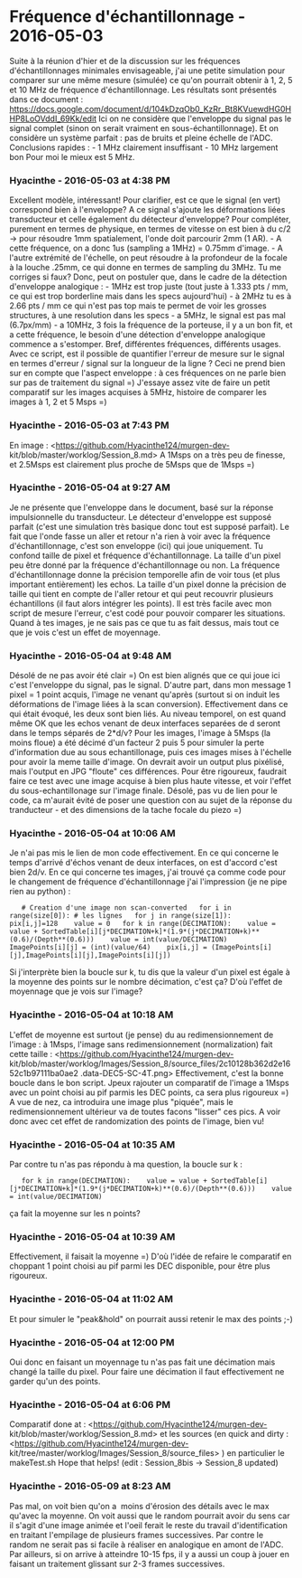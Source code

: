 # Fréquence d'échantillonnage  - 2016-05-03

Suite à la réunion d'hier et de la discussion sur les fréquences d'échantillonnages minimales envisageable, j'ai une petite simulation pour comparer sur une même mesure (simulée) ce qu'on pourrait obtenir à 1, 2, 5 et 10 MHz de fréquence d'échantillonnage.  Les résultats sont présentés dans ce document :  <https://docs.google.com/document/d/104kDzqOb0_KzRr_Bt8KVuewdHG0HHP8LoOVddI_69Kk/edit>  Ici on ne considère que l'enveloppe du signal pas le signal complet (sinon on serait vraiment en sous-échantillonnage). Et on considère un système parfait : pas de bruits et pleine échelle de l'ADC.   Conclusions rapides :  \- 1 MHz clairement insuffisant  \- 10 MHz largement bon   Pour moi le mieux est 5 MHz.

### **Hyacinthe** - 2016-05-03 at 4:38 PM

Excellent modèle, intéressant! Pour clarifier, est ce que le signal (en vert) correspond bien à l'enveloppe? A ce signal s'ajoute les déformations liées transducteur et celle également du détecteur d'enveloppe?   Pour compléter, purement en termes de physique, en termes de vitesse on est bien à du c/2 -&gt; pour résoudre 1mm spatialement, l'onde doit parcourir 2mm (1 AR).  \- A cette fréquence, on a donc 1us (sampling a 1MHz) = 0.75mm d'image.  \- A l'autre extrémité de l'échelle, on peut résoudre à la profondeur de la focale à la louche .25mm, ce qui donne en termes de sampling du 3MHz.  Tu me corriges si faux?   Donc, peut on postuler que, dans le cadre de la détection d'enveloppe analogique :  \- 1MHz est trop juste (tout juste à 1.333 pts / mm, ce qui est trop borderline mais dans les specs aujourd'hui)  \- à 2MHz tu es à 2.66 pts / mm ce qui n'est pas top mais te permet de voir les grosses structures, à une resolution dans les specs  \- a 5MHz, le signal est pas mal (6.7px/mm)  \- a 10MHz, 3 fois la fréquence de la porteuse, il y a un bon fit, et a cette fréquence, le besoin d'une détection d'enveloppe analogique commence a s'estomper.   Bref, différentes fréquences, différents usages.   Avec ce script, est il possible de quantifier l'erreur de mesure sur le signal en termes d'erreur / signal sur la longueur de la ligne ?   Ceci ne prend bien sur en compte que l'aspect enveloppe : à ces fréquences on ne parle bien sur pas de traitement du signal =)   J'essaye assez vite de faire un petit comparatif sur les images acquises à 5MHz, histoire de comparer les images à 1, 2 et 5 Msps =)

### **Hyacinthe** - 2016-05-03 at 7:43 PM

En image : <https://github.com/Hyacinthe124/murgen-dev- kit/blob/master/worklog/Session_8.md>   A 1Msps on a très peu de finesse, et 2.5Msps est clairement plus proche de 5Msps que de 1Msps =)

### **Hyacinthe** - 2016-05-04 at 9:27 AM

Je ne présente que l'enveloppe dans le document, basé sur la réponse impulsionnelle du transducteur. Le détecteur d'enveloppe est supposé parfait (c'est une simulation très basique donc tout est supposé parfait).   Le fait que l'onde fasse un aller et retour n'a rien à voir avec la fréquence d'échantillonnage, c'est son enveloppe (ici) qui joue uniquement. Tu confond taille de pixel et fréquence d'échantillonnage. La taille d'un pixel peu être donné par la fréquence d'échantillonnage ou non. La fréquence d'échantillonnage donne la précision temporelle afin de voir tous (et plus important entièrement) les echos. La taille d'un pixel donne la précision de taille qui tient en compte de l'aller retour et qui peut recouvrir plusieurs échantillons (il faut alors intégrer les points).   Il est très facile avec mon script de mesure l'erreur, c'est codé pour pouvoir comparer les situations.   Quand à tes images, je ne sais pas ce que tu as fait dessus, mais tout ce que je vois c'est un effet de moyennage.

### **Hyacinthe** - 2016-05-04 at 9:48 AM

Désolé de ne pas avoir été clair =)   On est bien alignés que ce qui joue ici c'est l'enveloppe du signal, pas le signal. D'autre part, dans mon message 1 pixel = 1 point acquis, l'image ne venant qu'après (surtout si on induit les déformations de l'image liées à la scan conversion). Effectivement dans ce qui était évoqué, les deux sont bien liés. Au niveau temporel, on est quand même OK que les echos venant de deux interfaces separées de d seront dans le temps séparés de 2*d/v?   Pour les images, l'image à 5Msps (la moins floue) a été décimé d'un facteur 2 puis 5 pour simuler la perte d'information due au sous echantillonage, puis ces images mises à l'échelle pour avoir la meme taille d'image. On devrait avoir un output plus pixélisé, mais l'output en JPG "floute" ces différences. Pour être rigoureux, faudrait faire ce test avec une image acquise à bien plus haute vitesse, et voir l'effet du sous-echantillonage sur l'image finale.   Désolé, pas vu de lien pour le code, ca m'aurait évité de poser une question con au sujet de la réponse du tranducteur - et des dimensions de la tache focale du piezo =)

### **Hyacinthe** - 2016-05-04 at 10:06 AM

Je n'ai pas mis le lien de mon code effectivement.   En ce qui concerne le temps d'arrivé d'échos venant de deux interfaces, on est d'accord c'est bien 2d/v.   En ce qui concerne tes images, j'ai trouvé ça comme code pour le changement de fréquence d'échantillonnage j'ai l'impression (je ne pipe rien au python) :   

       # Creation d'une image non scan-converted   for i in range(size[0]): # les lignes   for j in range(size[1]):    pix[i,j]=128    value = 0   for k in range(DECIMATION):    value = value + SortedTable[i][j*DECIMATION+k]*(1.9*(j*DECIMATION+k)**(0.6)/(Depth**(0.6)))    value = int(value/DECIMATION)    ImagePoints[i][j] = (int)(value/64)    pix[i,j] = (ImagePoints[i][j],ImagePoints[i][j],ImagePoints[i][j])

 

Si j'interprète bien la boucle sur k, tu dis que la valeur d'un pixel est égale à la moyenne des points sur le nombre décimation, c'est ça? D'où l'effet de moyennage que je vois sur l'image?

### **Hyacinthe** - 2016-05-04 at 10:18 AM

L'effet de moyenne est surtout (je pense) du au redimensionnement de l'image : à 1Msps, l'image sans redimensionnement (normalization) fait cette taille : <https://github.com/Hyacinthe124/murgen-dev- kit/blob/master/worklog/Images/Session_8/source_files/2c10128b362d2e1652c1b97111ba0ae2 .data-DEC5-SC-4T.png>   Effectivement, c'est la bonne boucle dans le bon script. Jpeux rajouter un comparatif de l'image a 1Msps avec un point choisi au pif parmis les DEC points, ca sera plus rigoureux =) A vue de nez, ca introduira une image plus "piquée", mais le redimensionnement ultérieur va de toutes facons "lisser" ces pics.   A voir donc avec cet effet de randomization des points de l'image, bien vu!

### **Hyacinthe** - 2016-05-04 at 10:35 AM

Par contre tu n'as pas répondu à ma question, la boucle sur k :    

       for k in range(DECIMATION):    value = value + SortedTable[i][j*DECIMATION+k]*(1.9*(j*DECIMATION+k)**(0.6)/(Depth**(0.6)))    value = int(value/DECIMATION)

   ça fait la moyenne sur les n points?

### **Hyacinthe** - 2016-05-04 at 10:39 AM

Effectivement, il faisait la moyenne =) D'où l'idée de refaire le comparatif en choppant 1 point choisi au pif parmi les DEC disponible, pour être plus rigoureux.

### **Hyacinthe** - 2016-05-04 at 11:02 AM

Et pour simuler le "peak&amp;hold" on pourrait aussi retenir le max des points ;-)

### **Hyacinthe** - 2016-05-04 at 12:00 PM

Oui donc en faisant un moyennage tu n'as pas fait une décimation mais changé la taille du pixel. Pour faire une décimation il faut effectivement ne garder qu'un des points.

### **Hyacinthe** - 2016-05-04 at 6:06 PM

Comparatif done at : <https://github.com/Hyacinthe124/murgen-dev- kit/blob/master/worklog/Session_8.md> et les sources (en quick and dirty : <https://github.com/Hyacinthe124/murgen-dev- kit/tree/master/worklog/Images/Session_8/source_files> ) en particulier le makeTest.sh Hope that helps!   (edit : Session_8bis -&gt; Session_8 updated)

### **Hyacinthe** - 2016-05-09 at 8:23 AM

Pas mal, on voit bien qu'on a  moins d'érosion des détails avec le max qu'avec la moyenne. On voit aussi que le random pourrait avoir du sens car il s'agit d'une image animée et l'oeil ferait le reste du travail d'identification en traitant l'empilage de plusieurs frames successives. Par contre le random ne serait pas si facile à réaliser en analogique en amont de l'ADC.  Par ailleurs, si on arrive à atteindre 10-15 fps, il y a aussi un coup à jouer en faisant un traitement glissant sur 2-3 frames successives.

